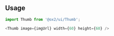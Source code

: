 ## Usage
```js
import Thumb from '@ox2/ui/Thumb';

<Thumb image={imgUrl} width={60} height={60} />

```
